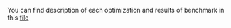 You can find description of each optimization and results of benchmark in this [file](quicksort_memory_optimizations.pdf)